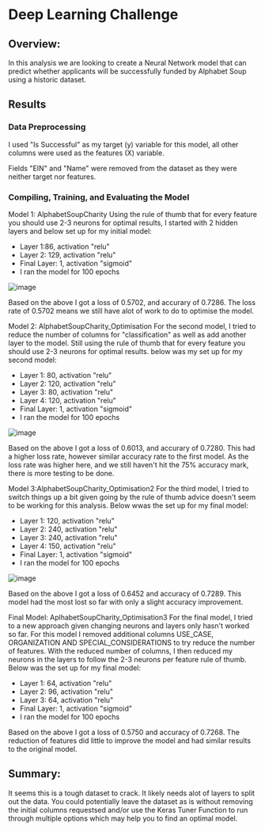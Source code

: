 # Deep Learning Challenge

## Overview:

In this analysis we are looking to create a Neural Network model that can predict whether applicants will be successfully funded by Alphabet Soup using a historic dataset.


## Results

### Data Preprocessing

I used "Is Successful" as my target (y) variable for this model, all other columns were used as the features (X) variable.

Fields "EIN" and "Name" were removed from the dataset as they were neither target nor features.


### Compiling, Training, and Evaluating the Model

Model 1: AlphabetSoupCharity
Using the rule of thumb that for every feature you should use 2-3 neurons for optimal results, I started with 2 hidden layers and below set up for my initial model:
- Layer 1:86, activation "relu"
- Layer 2: 129, activation "relu"
- Final Layer: 1, activation "sigmoid"
- I ran the model for 100 epochs

![image](https://user-images.githubusercontent.com/116396662/234175233-8f4beabf-54ca-47b7-bc72-c08747d86d43.png)

Based on the above I got a loss of 0.5702, and accurary of 0.7286.  The loss rate of 0.5702 means we still have alot of work to do to optimise the model.

Model 2: AlphabetSoupCharity_Optimisation
For the second model, I tried to reduce the number of columns for "classification" as well as add another layer to the model.
Still using the rule of thumb that for every feature you should use 2-3 neurons for optimal results. below was my set up for my second model:
- Layer 1: 80, activation "relu"
- Layer 2: 120, activation "relu"
- Layer 3: 80, activation "relu"
- Layer 4: 120, activation "relu"
- Final Layer: 1, activation "sigmoid"
- I ran the model for 100 epochs

![image](https://user-images.githubusercontent.com/116396662/234175258-06fb0329-5bc4-44a9-b237-e5e4ef5c0fbf.png)

Based on the above I got a loss of 0.6013, and accurary of 0.7280.  This had a higher loss rate, however similar accuracy rate to the first model.  As the loss rate was higher here, and we still haven't hit the 75% accuracy mark, there is more testing to be done.

Model 3:AlphabetSoupCharity_Optimisation2
For the third model, I tried to switch things up a bit given going by the rule of thumb advice doesn't seem to be working for this analysis.  Below wwas the set up for my final model:
- Layer 1: 120, activation "relu"
- Layer 2: 240, activation "relu"
- Layer 3: 240, activation "relu"
- Layer 4: 150, activation "relu"
- Final Layer: 1, activation "sigmoid"
- I ran the model for 100 epochs

![image](https://user-images.githubusercontent.com/116396662/234175271-0173dd97-262c-4a11-9787-d0314c7ab078.png)

Based on the above I got a loss of 0.6452 and accuracy of 0.7289.  This model had the most lost so far with only a slight accuracy improvement.

Final Model: AplhabetSoupCharity_Optimisation3
For the final model, I tried to a new approach given changing neurons and layers only hasn't worked so far.  For this model I removed additional columns USE_CASE, ORGANIZATION AND SPECIAL_CONSIDERATIONS to try reduce the number of features.  With the reduced number of columns, I then reduced my neurons in the layers to follow the 2-3 neurons per feature rule of thumb.  Below was the set up for my final model:
- Layer 1: 64, activation "relu"
- Layer 2: 96, activation "relu"
- Layer 3: 64, activation "relu"
- Final Layer: 1, activation "sigmoid"
- I ran the model for 100 epochs

Based on the above I got a loss of 0.5750 and accuracy of 0.7268.  The reduction of features did little to improve the model and had similar results to the original model.


## Summary: 

It seems this is a tough dataset to crack. It likely needs alot of layers to split out the data.  You could potentially leave the dataset as is without removing the initial columns requestsed and/or use the Keras Tuner Function to run through multiple options which may help you to find an optimal model.


